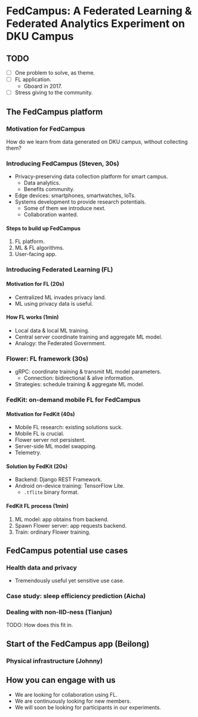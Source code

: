 # FedCampus: A Federated Learning & Federated Analytics Experiment on DKU Campus

## TODO

- [ ] One problem to solve, as theme.
- [ ] FL application.
    - Gboard in 2017.
- [ ] Stress giving to the community.

## The FedCampus platform

### Motivation for FedCampus

How do we learn from data generated on DKU campus, without collecting them?

<!-- I am asking this question because this is exact what FedCampus aims to achieve. -->

### Introducing FedCampus (Steven, 30s)

- Privacy-preserving data collection platform for smart campus.
    - Data analytics.
    - Benefits community.
- Edge devices: smartphones, smartwatches, IoTs.
- Systems development to provide research potentials.
    - Some of them we introduce next.
    - Collaboration wanted.

<!-- Remind the question. -->

#### Steps to build up FedCampus

1. FL platform.
1. ML & FL algorithms.
1. User-facing app.

### Introducing Federated Learning (FL)

#### Motivation for FL (20s)

- Centralized ML invades privacy land.
- ML using privacy data is useful.

#### How FL works (1min)

- Local data & local ML training.
- Central server coordinate training and aggregate ML model.
- Analogy: the Federated Government.

### Flower: FL framework (30s)

- gRPC: coordinate training & transmit ML model parameters.
    - Connection: bidirectional & alive information.
- Strategies: schedule training & aggregate ML model.

### FedKit: on-demand mobile FL for FedCampus

#### Motivation for FedKit (40s)

- Mobile FL research: existing solutions suck.
- Mobile FL is crucial.
- Flower server not persistent.
- Server-side ML model swapping.
- Telemetry.

#### Solution by FedKit (20s)

- Backend: Django REST Framework.
- Android on-device training: TensorFlow Lite.
    - `.tflite` binary format.

#### FedKit FL process (1min)

1. ML model: app obtains from backend.
1. Spawn Flower server: app requests backend.
1. Train: ordinary Flower training.

## FedCampus potential use cases

### Health data and privacy

- Tremendously useful yet sensitive use case.

### Case study: sleep efficiency prediction (Aicha)

### Dealing with non-IID-ness (Tianjun)

TODO: How does this fit in.

## Start of the FedCampus app (Beilong)

### Physical infrastructure (Johnny)

## How you can engage with us

- We are looking for collaboration using FL.
- We are continuously looking for new members.
- We will soon be looking for participants in our experiments.
